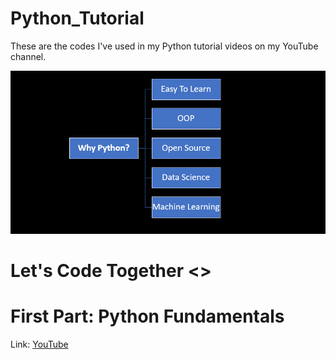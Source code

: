 # Python_Tutorial
These are the codes I've used in my Python tutorial videos on my YouTube channel.

<img src='Images/Cover2.png' alt = 'Why Python'>


# Let's Code Together <>


# First Part: Python Fundamentals 
Link: <a href="https://www.youtube.com/watch?v=WxHhW1fCWak&t=80s">YouTube</a>
